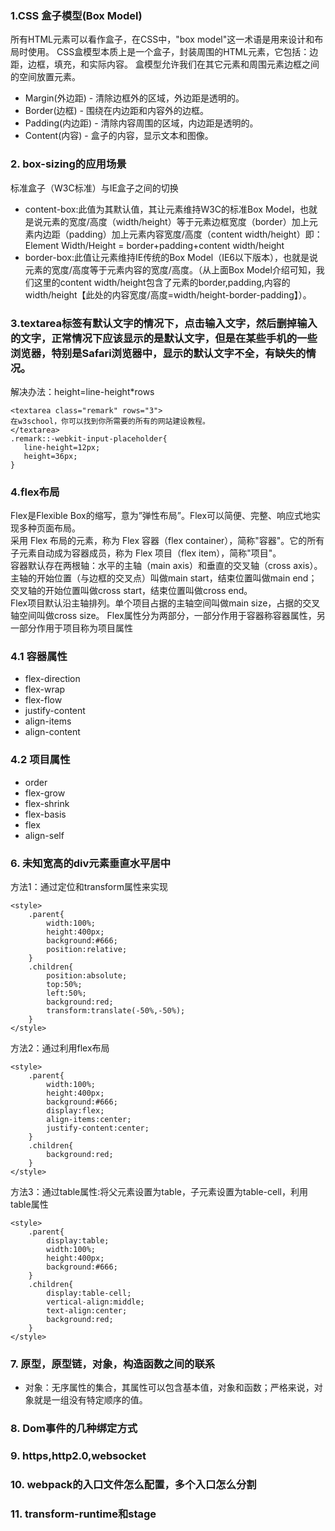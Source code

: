 ### 1.CSS 盒子模型(Box Model)
所有HTML元素可以看作盒子，在CSS中，"box model"这一术语是用来设计和布局时使用。
CSS盒模型本质上是一个盒子，封装周围的HTML元素，它包括：边距，边框，填充，和实际内容。
盒模型允许我们在其它元素和周围元素边框之间的空间放置元素。
* Margin(外边距) - 清除边框外的区域，外边距是透明的。
* Border(边框) - 围绕在内边距和内容外的边框。
* Padding(内边距) - 清除内容周围的区域，内边距是透明的。
* Content(内容) - 盒子的内容，显示文本和图像。
### 2. box-sizing的应用场景
标准盒子（W3C标准）与IE盒子之间的切换
* content-box:此值为其默认值，其让元素维持W3C的标准Box Model，也就是说元素的宽度/高度（width/height）等于元素边框宽度（border）加上元素内边距（padding）加上元素内容宽度/高度（content width/height）即：Element Width/Height = border+padding+content width/height
* border-box:此值让元素维持IE传统的Box Model（IE6以下版本），也就是说元素的宽度/高度等于元素内容的宽度/高度。（从上面Box Model介绍可知，我们这里的content width/height包含了元素的border,padding,内容的width/height【此处的内容宽度/高度=width/height-border-padding】）。
### 3.textarea标签有默认文字的情况下，点击输入文字，然后删掉输入的文字，正常情况下应该显示的是默认文字，但是在某些手机的一些浏览器，特别是Safari浏览器中，显示的默认文字不全，有缺失的情况。
解决办法：height=line-height*rows
```
<textarea class="remark" rows="3">
在w3school，你可以找到你所需要的所有的网站建设教程。
</textarea>
.remark::-webkit-input-placeholder{
   line-height=12px;
   height=36px;
}
 ```
### 4.flex布局
Flex是Flexible Box的缩写，意为”弹性布局”。Flex可以简便、完整、响应式地实现多种页面布局。
<br>采用 Flex 布局的元素，称为 Flex 容器（flex container），简称"容器"。它的所有子元素自动成为容器成员，称为 Flex 项目（flex item），简称"项目"。</br>
容器默认存在两根轴：水平的主轴（main axis）和垂直的交叉轴（cross axis）。主轴的开始位置（与边框的交叉点）叫做main start，结束位置叫做main end；交叉轴的开始位置叫做cross start，结束位置叫做cross end。  
Flex项目默认沿主轴排列。单个项目占据的主轴空间叫做main size，占据的交叉轴空间叫做cross size。
Flex属性分为两部分，一部分作用于容器称容器属性，另一部分作用于项目称为项目属性
### 4.1 容器属性
* flex-direction
* flex-wrap
* flex-flow
* justify-content
* align-items
* align-content
### 4.2 项目属性
- order
- flex-grow
- flex-shrink
- flex-basis
- flex
- align-self


### 6. 未知宽高的div元素垂直水平居中
方法1：通过定位和transform属性来实现
```
<style>
    .parent{
        width:100%;
        height:400px;
        background:#666;
        position:relative;
    }
    .children{
        position:absolute;
        top:50%;
        left:50%;
        background:red;
        transform:translate(-50%,-50%);
    }
</style>
```
方法2：通过利用flex布局
```
<style>
    .parent{
        width:100%;
        height:400px;
        background:#666;
        display:flex;
        align-items:center;
        justify-content:center;
    }
    .children{
        background:red;
    }
</style>
```
方法3：通过table属性:将父元素设置为table，子元素设置为table-cell，利用table属性
```
<style>
    .parent{
        display:table;
        width:100%;
        height:400px;
        background:#666;
    }
    .children{
        display:table-cell;
        vertical-align:middle;
        text-align:center;
        background:red;
    }
</style>
```
### 7. 原型，原型链，对象，构造函数之间的联系
* 对象：无序属性的集合，其属性可以包含基本值，对象和函数；严格来说，对象就是一组没有特定顺序的值。
### 8. Dom事件的几种绑定方式
### 9. https,http2.0,websocket

### 10. webpack的入口文件怎么配置，多个入口怎么分割

### 11. transform-runtime和stage
